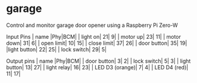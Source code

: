 # garage

Control and monitor garage door opener using a Raspberry Pi Zero-W

Input Pins
|    name    |Phy|BCM|
|    light on| 21|  9|
|    motor up| 23| 11|
|  motor down| 31|  6|
|  open limit| 10| 15|
| close limit| 37| 26|
| door button| 35| 19|
|light button| 22| 25|
| lock switch| 29|  5|

Output pins
|      name      |Phy|BCM|
|     door button|  3|  2|
|     lock switch|  5|  3|
|    light button| 13| 27|
|     light relay| 16| 23|
| LED D3 (orange)|  7|  4|
|    LED D4 (red)| 11| 17|
